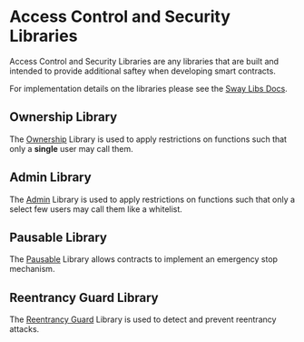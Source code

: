 # Access Control and Security Libraries

Access Control and Security Libraries are any libraries that are built and intended to provide additional saftey when developing smart contracts.

For implementation details on the libraries please see the [Sway Libs Docs](https://fuellabs.github.io/sway-libs/master/sway_libs/).

## Ownership Library

The [Ownership](./ownership/index.md) Library is used to apply restrictions on functions such that only a **single** user may call them.

## Admin Library

The [Admin](./admin/index.md) Library is used to apply restrictions on functions such that only a select few users may call them like a whitelist.

## Pausable Library

The [Pausable](./pausable/index.md) Library allows contracts to implement an emergency stop mechanism.

## Reentrancy Guard Library

The [Reentrancy Guard](./reentrancy/index.md) Library is used to detect and prevent reentrancy attacks.

